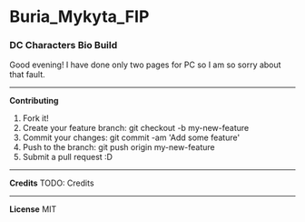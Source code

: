 # Buria_Mykyta_FIP
### DC Characters Bio Build 
Good evening! I have done only two pages for PC so I am so sorry about that fault.
<hr>

**Contributing**
1. Fork it!
2. Create your feature branch: git checkout -b my-new-feature
3. Commit your changes: git commit -am 'Add some feature'
4. Push to the branch: git push origin my-new-feature
5. Submit a pull request :D
<hr>

**Credits**
TODO: Credits
<hr>

**License**
MIT
